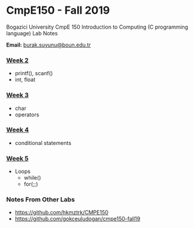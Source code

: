 # CmpE150 - Fall 2019

Bogazici University CmpE 150 Introduction to Computing (C programming language) Lab Notes 

**Email:** burak.suyunu@boun.edu.tr

### [Week 2](Week_02/)

* printf(), scanf()
* int, float

### [Week 3](Week_03/)

* char
* operators

### [Week 4](Week_04/)

* conditional statements

### [Week 5](Week_05/)

* Loops
	* while()
	* for(;;)

### Notes From Other Labs

* https://github.com/hkmztrk/CMPE150
* https://github.com/gokceuludogan/cmpe150-fall19

